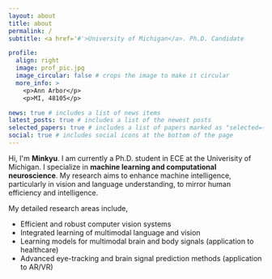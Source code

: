 ```yaml
---
layout: about
title: about
permalink: /
subtitle: <a href='#'>University of Michigan</a>. Ph.D. Candidate

profile:
  align: right
  image: prof_pic.jpg
  image_circular: false # crops the image to make it circular
  more_info: >
    <p>Ann Arbor</p>
    <p>MI, 48105</p>

news: true # includes a list of news items
latest_posts: true # includes a list of the newest posts
selected_papers: true # includes a list of papers marked as "selected={true}"
social: true # includes social icons at the bottom of the page
---
```


Hi, I'm <b>Minkyu</b>. I am currently a Ph.D. student in ECE at the Univerisity of Michigan. 
I specialize in <b>machine learning and computational neuroscience</b>.
My research aims to enhance machine intelligence, particularly in vision and language understanding, to mirror human efficiency and intelligence.

My detailed research areas include, 
- Efficient and robust computer vision systems
- Integrated learning of multimodal language and vision
- Learning models for multimodal brain and body signals (application to healthcare)
- Advanced eye-tracking and brain signal prediction methods (application to AR/VR)
